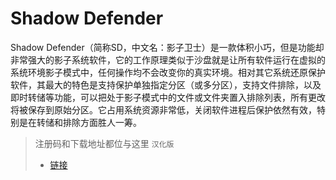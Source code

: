# Shadow Defender

Shadow Defender（简称SD，中文名：影子卫士）是一款体积小巧，但是功能却非常强大的影子系统软件，它的工作原理类似于沙盘就是让所有软件运行在虚拟的系统环境影子模式中，任何操作均不会改变你的真实环境。相对其它系统还原保护软件，其最大的特色是支持保护单独指定分区（或多分区），支持文件排除，以及即时转储等功能，可以把处于影子模式中的文件或文件夹置入排除列表，所有更改将被保存到原始分区。它占用系统资源非常低，关闭软件进程后保护依然有效，特别是在转储和排除方面胜人一筹。

> 注册码和下载地址都位与这里 `汉化版`
>
> * [链接](https://github.com/JTZ-a/netdisc/blob/main/Shadow%20Defender.zip)

